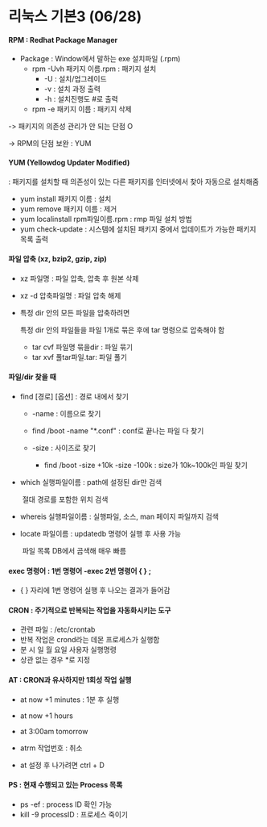 # 리눅스 기본3 (06/28)

#### RPM : Redhat Package Manager

- Package : Window에서 말하는 exe 설치파일 (.rpm)
  - rpm -Uvh 패키지 이름.rpm : 패키지 설치 
    - -U : 설치/업그레이드
    - -v : 설치 과정 출력
    - -h : 설치진행도 #로 출력
  - rpm -e 패키지 이름 : 패키지 삭제

-> 패키지의 의존성 관리가 안 되는 단점 O

-> RPM의 단점 보완 : YUM



#### YUM (Yellowdog Updater Modified)

: 패키지를 설치할 때 의존성이 있는 다른 패키지를 인터넷에서 찾아 자동으로 설치해줌

- yum install 패키지 이름 : 설치
- yum remove 패키지 이름 : 제거
- yum localinstall rpm파일이름.rpm : rmp 파일 설치 방법
- yum check-update : 시스템에 설치된 패키지 중에서 업데이트가 가능한 패키지 목록 출력



#### 파일 압축 (xz, bzip2, gzip, zip)

- xz 파일명 : 파일 압축, 압축 후 원본 삭제

- xz -d 압축파일명 : 파일 압축 해제

- 특정 dir 안의 모든 파일을 압축하려면

  특정 dir 안의 파일들을 파일 1개로 묶은 후에 tar 명령으로 압축해야 함

  - tar cvf 파일명 묶을dir  : 파일 묶기
  - tar xvf 풀tar파일.tar: 파일 풀기
  
  

#### 파일/dir 찾을 때 

- find [경로] [옵션] : 경로 내에서 찾기
  
  - -name : 이름으로 찾기
  - find /boot -name "*.conf" : conf로 끝나는 파일 다 찾기
  
  - -size : 사이즈로 찾기
    - find /boot -size +10k -size -100k : size가 10k~100k인 파일 찾기

- which 실행파일이름 : path에 설정된 dir만 검색

  ​									 절대 경로를 포함한 위치 검색

- whereis 실행파일이름 : 실행파일, 소스, man 페이지 파일까지 검색

- locate 파일이름 : updatedb 명령어 실행 후 사용 가능

  ​							  파일 목록 DB에서 곰색해 매우 빠름

  

#### exec 명령어 : 1번 명령어 -exec 2번 명령어 { } \;

- { } 자리에 1번 명령어 실행 후 나오는 결과가 들어감



#### CRON : 주기적으로 반복되는 작업을 자동화시키는 도구

- 관련 파일 : /etc/crontab
- 반복 작업은 crond라는 데몬 프로세스가 실행함
- 분 시 일 월 요일 사용자 실행명령
- 상관 없는 경우 *로 지정



#### AT :  CRON과 유사하지만 1회성 작업 실행

- at now +1 minutes : 1분 후 실행 
- at now +1 hours
- at 3:00am tomorrow

- atrm 작업번호 : 취소
- at 설정 후 나가려면 ctrl + D



#### PS : 현재 수행되고 있는 Process 목록

- ps -ef : process ID 확인 가능
- kill -9 processID : 프로세스 죽이기